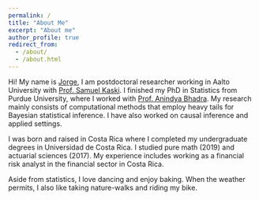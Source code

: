 ```yaml
---
permalink: /
title: "About Me"
excerpt: "About me"
author_profile: true
redirect_from: 
  - /about/
  - /about.html
---
```


Hi! My name is [Jorge](https://www.youtube.com/watch?v=WSN1YaFNkrU), I am postdoctoral researcher working in Aalto University with [Prof. Samuel Kaski](https://kaski-lab.com/). I finished my PhD in Statistics from Purdue University, where I worked with [Prof. Anindya Bhadra](https://www.stat.purdue.edu/~bhadra/). My research mainly consists of computational methods that employ heavy tails for Bayesian statistical inference. I have also worked on causal inference and applied settings. 

I was born and raised in Costa Rica where I completed my undergraduate degrees in Universidad de Costa Rica. I studied pure math (2019) and actuarial sciences (2017). My experience includes working as a financial risk analyst in the financial sector in Costa Rica.

Aside from statistics, I love dancing and enjoy baking. When the weather permits, I also like taking nature-walks and riding my bike.

